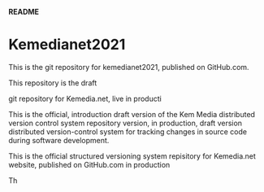 **README**

# Kemedianet2021

This is the git repository for kemedianet2021, published on GitHub.com.

This repository is the draft 


git repository for Kemedia.net, live in producti  

This is the official, introduction draft version of the Kem Media distributed version control system repository version, in production, draft version distributed version-control system for tracking changes in source code during software development.

This is the official structured versioning system repisitory for Kemedia.net website, published on GitHub.com in production


Th